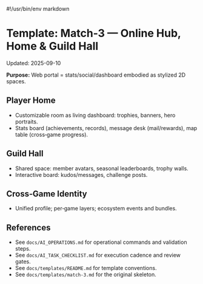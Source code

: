 #!/usr/bin/env markdown

# Template: Match‑3 — Online Hub, Home & Guild Hall
Updated: 2025-09-10

**Purpose:** Web portal = stats/social/dashboard embodied as stylized 2D spaces.

## Player Home
- Customizable room as living dashboard: trophies, banners, hero portraits.
- Stats board (achievements, records), message desk (mail/rewards), map table (cross‑game progress).

## Guild Hall
- Shared space: member avatars, seasonal leaderboards, trophy walls.
- Interactive board: kudos/messages, challenge posts.

## Cross‑Game Identity
- Unified profile; per‑game layers; ecosystem events and bundles.

## References
- See `docs/AI_OPERATIONS.md` for operational commands and validation steps.
- See `docs/AI_TASK_CHECKLIST.md` for execution cadence and review gates.
- See `docs/templates/README.md` for template conventions.
- See `docs/templates/match-3.md` for the original skeleton.
